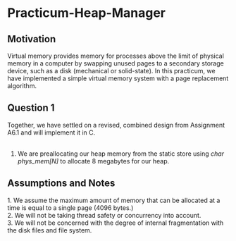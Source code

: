 # Practicum-Heap-Manager

<h2> Motivation </h2>
<p>Virtual memory provides memory for processes above the limit of physical memory in a computer by swapping unused pages to a secondary storage device, such as a disk (mechanical or solid-state). In this practicum, we have implemented a simple virtual memory system with a page replacement algorithm.</p>

<h2> Question 1 </h2>
<p>Together, we have settled on a revised, combined design from Assignment A6.1 and will implement it in C.<br><br>

  1. We are preallocating our heap memory from the static store using <i>char phys_mem[N]</i> to allocate 8 megabytes for our heap.</p>


<h2>Assumptions and Notes</h2>
<p>1. We assume the maximum amount of memory that can be allocated at a time is equal to a single page (4096 bytes.)<br>
   2. We will not be taking thread safety or concurrency into account.<br>
   3. We will not be concerned with the degree of internal fragmentation with the disk files and file system.</p>
